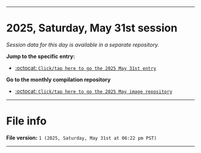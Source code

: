 
***

# 2025, Saturday, May 31st session

_Session data for this day is available in a separate repository._

**Jump to the specific entry:**

- [:octocat: `Click/tap here to go the 2025 May 31st entry`](https://github.com/seanpm2001/SeansLifeArchive_Images_ModernSmurfsVillage_Y2025_V5/tree/SeansLifeArchive_ModernSmurfsVillage_Y2025_V5_Main-dev/2025/05_May/31/)

**Go to the monthly compilation repository**

- [:octocat: `Click/tap here to go the 2025 May image repository`](https://github.com/seanpm2001/SeansLifeArchive_Images_ModernSmurfsVillage_Y2025_V5/)

***

# File info

**File version:** `1 (2025, Saturday, May 31st at 06:22 pm PST)`

***
